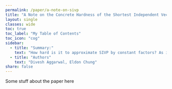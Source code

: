 ```yaml
---
permalink: /paper/a-note-on-sivp
title: "A Note on the Concrete Hardness of the Shortest Independent Vectors Problem in Lattices."
layout: single
classes: wide
toc: true
toc_label: "My Table of Contents"
toc_icon: "cog"
sidebar:
  - title: "Summary:"
    text: "How hard is it to approximate SIVP by constant factors? As it turns out, pretty hard."
  - title: "Authors"
    text: "Divesh Aggarwal, Eldon Chung"
share: false
---
```


Some stuff about the paper here